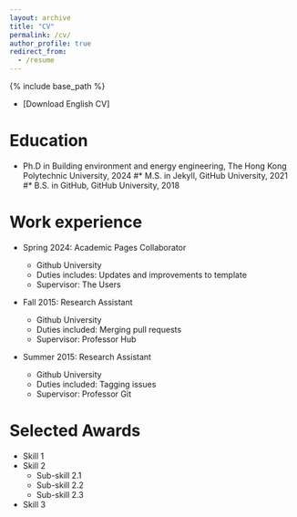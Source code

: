 ```yaml
---
layout: archive
title: "CV"
permalink: /cv/
author_profile: true
redirect_from:
  - /resume
---
```


{% include base_path %}

* [Download English CV]


Education
======
* Ph.D in Building environment and energy engineering, The Hong Kong Polytechnic University, 2024
#* M.S. in Jekyll, GitHub University, 2021
#* B.S. in GitHub, GitHub University, 2018

Work experience
======
* Spring 2024: Academic Pages Collaborator
  * Github University
  * Duties includes: Updates and improvements to template
  * Supervisor: The Users

* Fall 2015: Research Assistant
  * Github University
  * Duties included: Merging pull requests
  * Supervisor: Professor Hub

* Summer 2015: Research Assistant
  * Github University
  * Duties included: Tagging issues
  * Supervisor: Professor Git
  
Selected Awards
======
* Skill 1
* Skill 2
  * Sub-skill 2.1
  * Sub-skill 2.2
  * Sub-skill 2.3
* Skill 3

